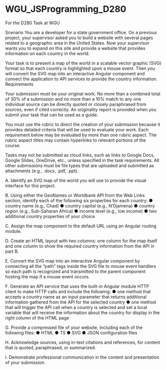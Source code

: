 # WGU_JSProgramming_D280
For the D280 Task at WGU

Scenario
You are a developer for a state government office. On a previous project, your supervisor asked you to build a website with several pages related to a geographic area in the United States. Now your supervisor wants you to expand on this site and provide a website that provides information on each country in the world.

Your task is to present a map of the world in a scalable vector graphic (SVG) format so that each country is highlighted upon a mouse event. Then you will convert the SVG map into an interactive Angular component and connect the application to API services to provide the country information.
Requirements

Your submission must be your original work. No more than a combined total of 30% of a submission and no more than a 10% match to any one individual source can be directly quoted or closely paraphrased from sources, even if cited correctly. An originality report is provided when you submit your task that can be used as a guide.

You must use the rubric to direct the creation of your submission because it provides detailed criteria that will be used to evaluate your work. Each requirement below may be evaluated by more than one rubric aspect. The rubric aspect titles may contain hyperlinks to relevant portions of the course.

Tasks may not be submitted as cloud links, such as links to Google Docs, Google Slides, OneDrive, etc., unless specified in the task requirements. All other submissions must be file types that are uploaded and submitted as attachments (e.g., .docx, .pdf, .ppt).

A.  Identify an SVG map of the world you will use to provide the visual interface for this project.

B.  Using either the GeoNames or Worldbank API from the Web Links section, identify each of the following six properties for each country:
  ●   country name (e.g., Chad)
  ●   country capital (e.g., N’Djamena)
  ●   country region (e.g., Sub-Saharan Africa)
  ●   income level (e.g., low income)
  ●   two additional country properties of your choice

C.  Assign the map component to the default URL using an Angular routing module.

D.  Create an HTML layout with two columns: one column for the map itself and one column to show the required country information from the API in part B.

E.  Convert the SVG map into an interactive Angular component by connecting all the “path” tags inside the SVG file to mouse event handlers so each path is recognized and transmitted to the parent component hosting the map if a mouse event occurs.

F.  Generate an API service that uses the built-in Angular module HTTP client to make HTTP calls and include the following:
  ●   one method that accepts a country name as an input parameter that returns additional information gathered from the API for the selected country
  ●   one method that will trigger the API call when a country is selected and set a local variable that will receive the information about the country for display in the right column of the HTML page

G.  Provide a compressed file of your website, including each of the following files:
  ●   HTML
  ●   TS
  ●   SVG
  ●   JSON configuration files

H.  Acknowledge sources, using in-text citations and references, for content that is quoted, paraphrased, or summarized.

I.  Demonstrate professional communication in the content and presentation of your submission.


